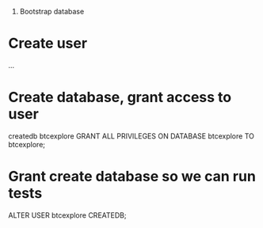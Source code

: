 1. Bootstrap database

# Create user
...

# Create database, grant access to user
createdb btcexplore
GRANT ALL PRIVILEGES ON DATABASE btcexplore TO btcexplore;

# Grant create database so we can run tests

ALTER USER btcexplore CREATEDB;
